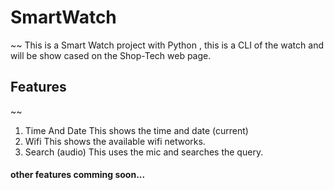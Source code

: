 # SmartWatch
~~
This is a Smart Watch project with Python , this is a CLI of the watch and will be show cased on the Shop-Tech web page.

## Features 
~~
1. Time And Date
    This shows the time and date (current)
2. Wifi
    This shows the available wifi networks.
3. Search (audio)
    This uses the mic and searches the query.
#### other features comming soon... 

 
